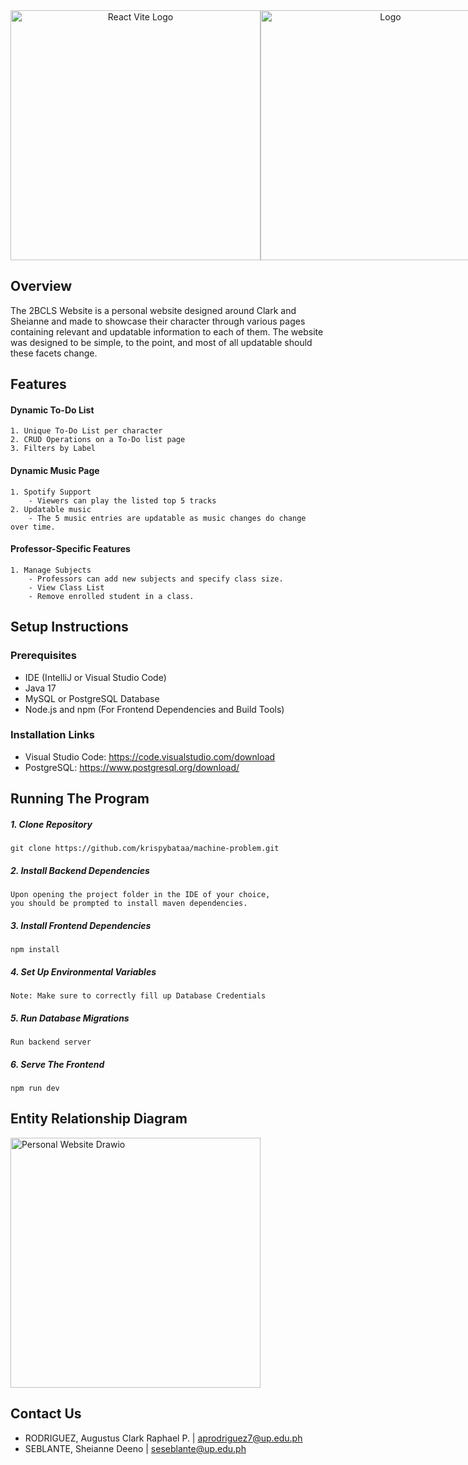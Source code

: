 <div align="center" style="display: flex; justify-content: space-between; align-items: center; width: 100%;">
    <a href="https://github.com/krispybataa/personal-website/blob/c7feaa1f61180cdb0908c52ff675315060cd6708/personal-website-frontend/src/assets/reactvite.png" target="_blank">
        <img src="https://github.com/krispybataa/personal-website/blob/c7feaa1f61180cdb0908c52ff675315060cd6708/personal-website-frontend/src/assets/reactvite.png?raw=true" width="400" alt="React Vite Logo">
    </a>
    <a href="https://github.com/krispybataa/personal-website/blob/c7736198c186b4bfd2068405abfc30926c8daf15/personal-website-frontend/src/assets/LOGO.png" target="_blank">
        <img src="https://github.com/krispybataa/personal-website/blob/c7736198c186b4bfd2068405abfc30926c8daf15/personal-website-frontend/src/assets/LOGO.png?raw=true" width="400" alt="Logo">
    </a>
</div>

## Overview
The 2BCLS Website is a personal website designed around Clark and Sheianne and made to showcase their character through various pages containing relevant and updatable information to each of them. 
The website was designed to be simple, to the point, and most of all updatable should these facets change. 

## Features
#### Dynamic To-Do List
    1. Unique To-Do List per character
    2. CRUD Operations on a To-Do list page
    3. Filters by Label 

#### Dynamic Music Page 
    1. Spotify Support
        - Viewers can play the listed top 5 tracks 
    2. Updatable music 
        - The 5 music entries are updatable as music changes do change over time. 

#### Professor-Specific Features
    1. Manage Subjects
        - Professors can add new subjects and specify class size.
        - View Class List
        - Remove enrolled student in a class.


## Setup Instructions
### Prerequisites
- IDE (IntelliJ or Visual Studio Code)
- Java 17
- MySQL or PostgreSQL Database
- Node.js and npm (For Frontend Dependencies and Build Tools)

### Installation Links
- Visual Studio Code: https://code.visualstudio.com/download
- PostgreSQL: https://www.postgresql.org/download/

## Running The Program
##### 1. Clone Repository
    git clone https://github.com/krispybataa/machine-problem.git

##### 2. Install Backend Dependencies
    Upon opening the project folder in the IDE of your choice, 
    you should be prompted to install maven dependencies.

##### 3. Install Frontend Dependencies
    npm install

##### 4. Set Up Environmental Variables
    Note: Make sure to correctly fill up Database Credentials

##### 5. Run Database Migrations
    Run backend server

##### 6. Serve The Frontend
    npm run dev


## Entity Relationship Diagram
<p align="LEFT">
    <a href="https://github.com/krispybataa/personal-website/blob/c7feaa1f61180cdb0908c52ff675315060cd6708/personal-website-frontend/src/assets/personalwebsite@localhost.drawio.png" target="_blank">
        <img src="https://github.com/krispybataa/personal-website/blob/c7feaa1f61180cdb0908c52ff675315060cd6708/personal-website-frontend/src/assets/personalwebsite@localhost.drawio.png?raw=true" width="400" alt="Personal Website Drawio">
    </a>
</p>



## Contact Us
- RODRIGUEZ, Augustus Clark Raphael P.  | aprodriguez7@up.edu.ph
- SEBLANTE, Sheianne Deeno              | seseblante@up.edu.ph
